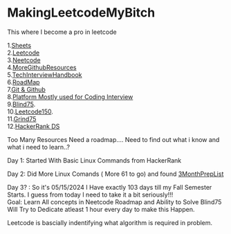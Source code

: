 # MakingLeetcodeMyBitch
This where I become a pro in leetcode

1.[Sheets](https://docs.google.com/spreadsheets/d/1gBNXFwJgnWQMNnC_W_f5dm-ezVR25O2QrEzvUApz0UU/edit?usp=sharing)  
2.[Leetcode](https://leetcode.com/studyplan/leetcode-75/)  
3.[Neetcode](https://www.youtube.com/@NeetCode) <br>
4.[MoreGithubResources](https://github.com/stars/saisankar20/lists/noobtopro) <br>
5.[TechInterviewHandbook](https://www.techinterviewhandbook.org/software-engineering-interview-guide/) <br>
6.[RoadMap](https://neetcode.io/roadmap) <br>
7.[Git & Github](https://www.linkedin.com/learning/learning-git-and-github-23011330/welcome?u=42572828) <br>
8.[Platform Mostly used for Coding Interview](https://coderpad.io/) <br>
9.[Blind75](https://leetcode.com/discuss/general-discussion/460599/blind-75-leetcode-questions). <br>
10.[Leetcode150](https://leetcode.com/studyplan/top-interview-150/). <br>
11.[Grind75](https://www.techinterviewhandbook.org/grind75) <br>
12.[HackerRank DS](https://www.hackerrank.com/domains/data-structures) <br>


Too Many Resources Need a roadmap.... Need to find out what i know and what i need to learn..?

Day 1: Started With Basic Linux Commands from HackerRank

Day 2: Did More Linux Comands ( More 61 to go)  and found [3MonthPrepList](https://www.hackerrank.com/interview/preparation-kits/three-month-preparation-kit/three-month-week-one/challenges) <br>

Day 3? : So it's 05/15/2024  I Have exactly 103 days till my Fall Semester Starts. I guess from today I need to take it a bit seriously!!! <br>
        Goal: Learn All concepts in Neetcode Roadmap and Ability  to Solve Blind75 <br>
        Will Try to Dedicate atleast 1 hour every day to make this Happen. <br>

Leetcode is bascially indentifying what algorithm is required in problem.
